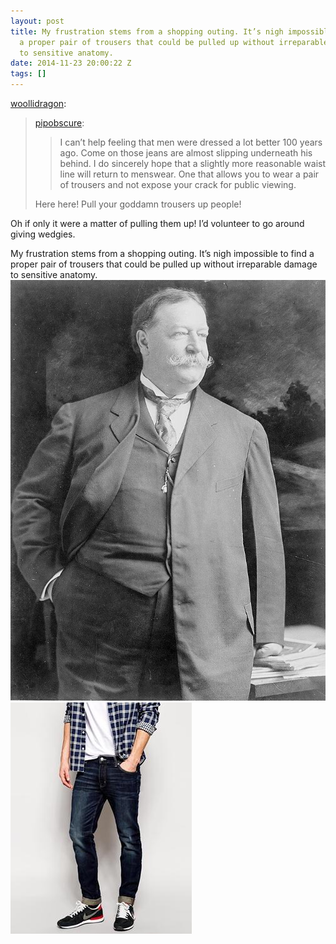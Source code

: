 ```yaml
---
layout: post
title: My frustration stems from a shopping outing. It’s nigh impossible to find
  a proper pair of trousers that could be pulled up without irreparable damage
  to sensitive anatomy.
date: 2014-11-23 20:00:22 Z
tags: []
---
```

[woollidragon](http://woollidragon.tumblr.com/post/103392510094/pipobscure-i-cant-help-feeling-that-men-were):

> [pipobscure](http://pipobscure.com/post/103296669059/i-cant-help-feeling-that-men-were-dressed-a-lot):
> 
> > I can’t help feeling that men were dressed a lot better 100 years ago. Come on those jeans are almost slipping underneath his behind. I do sincerely hope that a slightly more reasonable waist line will return to menswear. One that allows you to wear a pair of trousers and not expose your crack for public viewing.
> 
> Here here! Pull your goddamn trousers up people!

Oh if only it were a matter of pulling them up! I’d volunteer to go around giving wedgies.

My frustration stems from a shopping outing. It’s nigh impossible to find a proper pair of trousers that could be pulled up without irreparable damage to sensitive anatomy.
![](/media/2014/11/103393849319_0.jpg)
![](/media/2014/11/103393849319_1.jpg)
